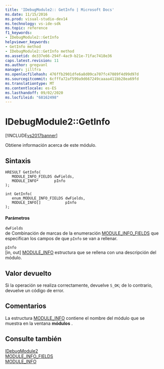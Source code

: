 ```yaml
---
title: 'IDebugModule2:: GetInfo | Microsoft Docs'
ms.date: 11/15/2016
ms.prod: visual-studio-dev14
ms.technology: vs-ide-sdk
ms.topic: reference
f1_keywords:
- IDebugModule2::GetInfo
helpviewer_keywords:
- GetInfo method
- IDebugModule2::GetInfo method
ms.assetid: de337e66-294f-4ac9-b21e-71fac7418e36
caps.latest.revision: 11
ms.author: gregvanl
manager: jillfra
ms.openlocfilehash: 476ffb2901dfe6a8d09ca707fc47089f4d99d97d
ms.sourcegitcommit: 6cfffa72af599a9d667249caaaa411bb28ea69fd
ms.translationtype: MT
ms.contentlocale: es-ES
ms.lasthandoff: 09/02/2020
ms.locfileid: "68162498"
---
```

# <a name="idebugmodule2getinfo"></a>IDebugModule2::GetInfo
[!INCLUDE[vs2017banner](../../../includes/vs2017banner.md)]

Obtiene información acerca de este módulo.  
  
## <a name="syntax"></a>Sintaxis  
  
```cpp#  
HRESULT GetInfo(   
   MODULE_INFO_FIELDS dwFields,  
   MODULE_INFO*       pInfo  
);  
```  
  
```cpp#  
int GetInfo(   
   enum_MODULE_INFO_FIELDS dwFields,  
   MODULE_INFO[]           pInfo  
);  
```  
  
#### <a name="parameters"></a>Parámetros  
 `dwFields`  
 de Combinación de marcas de la enumeración [MODULE_INFO_FIELDS](../../../extensibility/debugger/reference/module-info-fields.md) que especifican los campos de que `pInfo` se van a rellenar.  
  
 `pInfo`  
 [in, out] [MODULE_INFO](../../../extensibility/debugger/reference/module-info.md) estructura que se rellena con una descripción del módulo.  
  
## <a name="return-value"></a>Valor devuelto  
 Si la operación se realiza correctamente, devuelve `S_OK`; de lo contrario, devuelve un código de error.  
  
## <a name="remarks"></a>Comentarios  
 La estructura [MODULE_INFO](../../../extensibility/debugger/reference/module-info.md) contiene el nombre del módulo que se muestra en la ventana **módulos** .  
  
## <a name="see-also"></a>Consulte también  
 [IDebugModule2](../../../extensibility/debugger/reference/idebugmodule2.md)   
 [MODULE_INFO_FIELDS](../../../extensibility/debugger/reference/module-info-fields.md)   
 [MODULE_INFO](../../../extensibility/debugger/reference/module-info.md)
